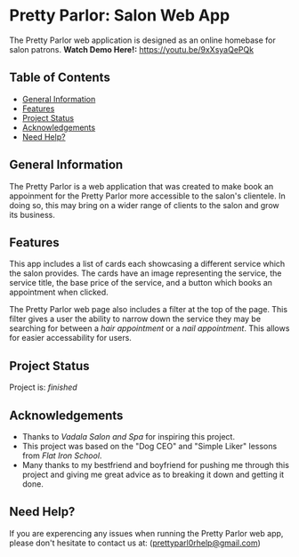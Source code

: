 # Pretty Parlor: Salon Web App
The Pretty Parlor web application is designed as an online homebase for salon patrons.
**Watch Demo Here!:**
https://youtu.be/9xXsyaQePQk

## Table of Contents
- [General Information](#general-information)
- [Features](#features)
- [Project Status](#project-status)
- [Acknowledgements](#acknowledgements)
- [Need Help?](#need-help)

## General Information
The Pretty Parlor is a web application that was created to make book an appoinment for the Pretty Parlor more accessible to the salon's clientele. In doing so, this may bring on a wider range of clients to the salon and grow its business.

## Features
This app includes a list of cards each showcasing a different service which the salon provides. The cards have an image representing the service, the service title, the base price of the service, and a button which books an appointment when clicked.

The Pretty Parlor web page also includes a filter at the top of the page. This filter gives a user the ability to narrow down the service they may be searching for between a *hair appointment* or a *nail appointment*. This allows for easier accessability for users.

## Project Status
Project is: *finished*

## Acknowledgements
- Thanks to *Vadala Salon and Spa* for inspiring this project.
- This project was based on the "Dog CEO" and "Simple Liker" lessons from *Flat Iron School*.
- Many thanks to my bestfriend and boyfriend for pushing me through this project and giving me great advice as to breaking it down and getting it done.

## Need Help?
If you are experencing any issues when running the Pretty Parlor web app, please don't hesitate to contact us at: 
(prettyparl0rhelp@gmail.com)